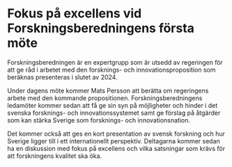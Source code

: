 # Fokus på excellens vid Forskningsberedningens första möte

Forskningsberedningen är en expertgrupp som är utsedd av regeringen för att ge råd i arbetet med den forsknings\- och innovationsproposition som beräknas presenteras i slutet av 2024\.

Under dagens möte kommer Mats Persson att berätta om regeringens arbete med den kommande propositionen. Forskningsberedningens ledamöter kommer sedan att få ge sin syn på möjligheter och hinder i det svenska forsknings\- och innovationssystemet samt ge förslag på åtgärder som kan stärka Sverige som forsknings\- och innovationsnation.

Det kommer också att ges en kort presentation av svensk forskning och hur Sverige ligger till i ett internationellt perspektiv. Deltagarna kommer sedan ha en diskussion med fokus på excellens och vilka satsningar som krävs för att forskningens kvalitet ska öka.
